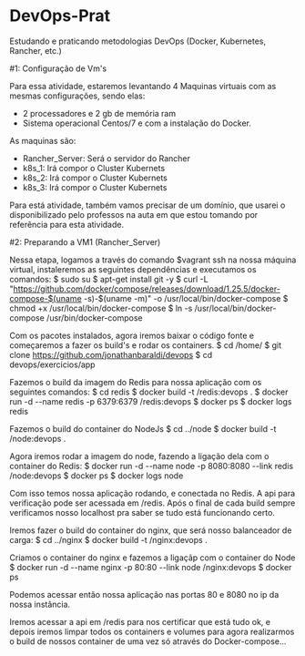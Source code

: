 # DevOps-Prat
Estudando e praticando metodologias DevOps (Docker, Kubernetes, Rancher, etc.)

#1: Configuração de Vm's

Para essa atividade, estaremos levantando 4 Maquinas virtuais com as mesmas configurações, sendo elas:
- 2 processadores e 2 gb de memória ram
- Sistema operacional Centos/7 e com a instalação do Docker. 

As maquinas são:
- Rancher_Server: Será o servidor do Rancher
- k8s_1: Irá compor o Cluster Kubernets
- k8s_2: Irá compor o Cluster Kubernets
- k8s_3: Irá compor o Cluster Kubernets

Para está atividade, também vamos precisar de um domínio, que usarei o disponibilizado pelo professos na auta em que estou tomando por referência para esta atividade.

#2: Preparando a VM1 (Rancher_Server)

Nessa etapa, logamos a través do comando $vagrant ssh na nossa máquina virtual, instaleremos as seguintes dependências e executamos os comandos: 
$ sudo su
$ apt-get install git -y
$ curl -L "https://github.com/docker/compose/releases/download/1.25.5/docker-compose-$(uname -s)-$(uname -m)" -o /usr/local/bin/docker-compose
$ chmod +x /usr/local/bin/docker-compose
$ ln -s /usr/local/bin/docker-compose /usr/bin/docker-compose

Com os pacotes instalados, agora iremos baixar o código fonte e começaremos a fazer os build's e rodar os containers.
$ cd /home/
$ git clone https://github.com/jonathanbaraldi/devops
$ cd devops/exercicios/app

Fazemos o build da imagem do Redis para nossa aplicação com os seguintes comandos:
$ cd redis
$ docker build -t <dockerhub-user>/redis:devops .
$ docker run -d --name redis -p 6379:6379 <dockerhub-user>/redis:devops
$ docker ps
$ docker logs redis

Fazemos o build do container do NodeJs
$ cd ../node
$ docker build -t <dockerhub-user>/node:devops .

Agora iremos rodar a imagem do node, fazendo a ligação dela com o container do Redis:
$ docker run -d --name node -p 8080:8080 --link redis <dockerhub-user>/node:devops
$ docker ps 
$ docker logs node

Com isso temos nossa aplicação rodando, e conectada no Redis. A api para verificação pode ser acessada em /redis. Após o final de cada build sempre verificamos nosso localhost pra saber se tudo está funcionando certo.

Iremos fazer o build do container do nginx, que será nosso balanceador de carga:
$ cd ../nginx
$ docker build -t <dockerhub-user>/nginx:devops .

Criamos o container do nginx e fazemos a ligaçãp com o container do Node
$ docker run -d --name nginx -p 80:80 --link node <dockerhub-user>/nginx:devops
$ docker ps

Podemos acessar então nossa aplicação nas portas 80 e 8080 no ip da nossa instância.

Iremos acessar a api em /redis para nos certificar que está tudo ok, e depois iremos limpar todos os containers e volumes para agora realizarmos o build de nossos container de uma vez só através do Docker-compose...
